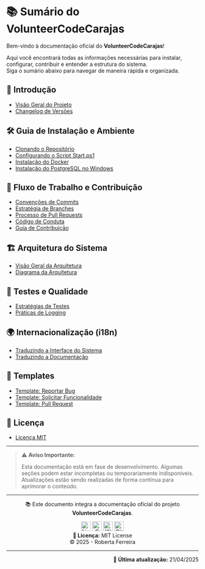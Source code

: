 <!-- # Índice para navegação (MkDocs/Docusaurus) -->
# 📚 Sumário do VolunteerCodeCarajas

Bem-vindo à documentação oficial do **VolunteerCodeCarajas**!

Aqui você encontrará todas as informações necessárias para instalar, configurar, contribuir e entender a estrutura do sistema.  
Siga o sumário abaixo para navegar de maneira rápida e organizada.

## 📖 Introdução
- [Visão Geral do Projeto](docs/overview.md)
- [Changelog de Versões](CHANGELOG.md)

## 🛠️ Guia de Instalação e Ambiente
- [Clonando o Repositório](docs/guides/setup/cloning-repo.md)
- [Configurando o Script Start.ps1](docs/guides/setup/configure-start-ps1.md)
- [Instalação do Docker](docs/guides/setup/docker-setup.md)
- [Instalação do PostgreSQL no Windows](docs/guides/setup/postgresql-windows.md)

## 🔀 Fluxo de Trabalho e Contribuição
- [Convenções de Commits](docs/guides/workflow/commit-conventions.md)
- [Estratégia de Branches](docs/guides/workflow/branching-strategy.md)
- [Processo de Pull Requests](docs/guides/workflow/pull-request-process.md)
- [Código de Conduta](CODE_OF_CONDUCT.md)
- [Guia de Contribuição](CONTRIBUTING.md)

## 🏗️ Arquitetura do Sistema
- [Visão Geral da Arquitetura](docs/architecture/overview.md)
- [Diagrama da Arquitetura](docs/architecture/diagram.png)

## 🧪 Testes e Qualidade
- [Estratégias de Testes](docs/guides/quality/testing.md)
- [Práticas de Logging](docs/guides/quality/logging.md)

## 🌍 Internacionalização (i18n)
- [Traduzindo a Interface do Sistema](docs/guides/i18n/translate-ui.md)
- [Traduzindo a Documentação](docs/guides/i18n/documentation-translations.md)

## 📄 Templates
- [Template: Reportar Bug](docs/templates/issue-bug.md)
- [Template: Solicitar Funcionalidade](docs/templates/issue-feature.md)
- [Template: Pull Request](docs/templates/pull-request.md)

## 📜 Licença
- [Licença MIT](LICENSE)

---

> ⚠️ **Aviso Importante:**
> 
> Esta documentação está em fase de desenvolvimento. 
> Algumas seções podem estar incompletas ou temporariamente indisponíveis.
> Atualizações estão sendo realizadas de forma contínua para aprimorar o conteúdo.

---

<p align="center">
  📚 Este documento integra a documentação oficial do projeto <strong>VolunteerCodeCarajas</strong>.
</p>

<p align="center">
  <a href="https://www.linkedin.com/in/robertaferreira91/" target="_blank"><img width="25" height="25" title="LinkedIn" src="https://img.icons8.com/?size=100&id=xuvGCOXi8Wyg&format=png&color=000000"/></a>
  <a href="mailto:pamellaferreira.si@gmail.com" target="_blank"><img width="25" height="25" title="Gmail" src="https://img.icons8.com/?size=100&id=P7UIlhbpWzZm&format=png&color=000000"/></a>
  <a href="https://wa.me/5594992797521?text=Ol%C3%A1%21%20Encontrei%20seu%20contato%20atrav%C3%A9s%20do%20GitHub%20e%20gostaria%20de%20conversar%20com%20voc%C3%AA.%20Podemos%20falar%20um%20pouquinho%3F" target="_blank"><img width="25" height="25" title="WhatsApp" src="https://img.icons8.com/?size=100&id=16713&format=png&color=000000"/></a>
  <a href="https://github.com/prfs91" target="_blank"><img width="25" height="25" title="GitHub" src="https://img.icons8.com/?size=100&id=bVGqATNwfhYq&format=png&color=000000"/></a><br>
  <strong>🔖 Licença:</strong> MIT License <br>
  © 2025 - Roberta Ferreira
</p>

---

<p align="right">
  <strong>📅 Última atualização:</strong> 21/04/2025
</p>
